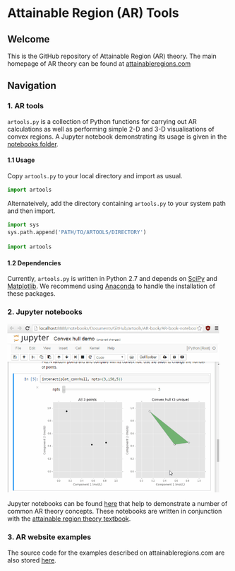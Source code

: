 # Attainable Region (AR) Tools

## Welcome
This is the GitHub repository of Attainable Region (AR) theory. The main homepage of AR theory can be found at [attainableregions.com](http://attainableregions.com "AR theory homepage")

## Navigation
### 1. AR tools
`artools.py` is a collection of Python functions for carrying out AR calculations as well as performing simple 2-D and 3-D visualisations of convex regions. A Jupyter notebook demonstrating its usage is given in the [notebooks folder](./AR-book/AR-book-notebooks/Ch%208/artools%20demos.ipynb).

#### 1.1 Usage
Copy `artools.py` to your local directory and import as usual.
```python
import artools
```

Alternateively, add the directory containing `artools.py` to your system path and then import.
```python
import sys
sys.path.append('PATH/TO/ARTOOLS/DIRECTORY')

import artools
```

#### 1.2 Dependencies
Currently, `artools.py` is written in Python 2.7 and depends on [SciPy](https://www.scipy.org/) and [Matplotlib](https://matplotlib.org/). We recommend using [Anaconda](https://www.continuum.io/downloads) to handle the installation of these packages.

### 2. Jupyter notebooks
<img src="./AR-book/notebook_demo.gif" width="480">

Jupyter notebooks can be found [here](./AR-book/AR-book-notebooks) that help to demonstrate a number of common AR theory concepts. These notebooks are written in conjunction with the [attainable region theory textbook](http://eu.wiley.com/WileyCDA/WileyTitle/productCd-1119157889.html).

### 3. AR website examples
The source code for the examples described on attainableregions.com are also stored [here](./AR-book/website-examples).
